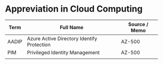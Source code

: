 # Appreviation in Cloud Computing

| Term  | Full Name                                  | Source / Memo |
| ----- | ------------------------------------------ | ------------- |
| AADIP | Azure Active Directory Identify Protection | AZ-500        |
| PIM   | Privileged Identity Management             | AZ-500        |
|       |                                            |               |

